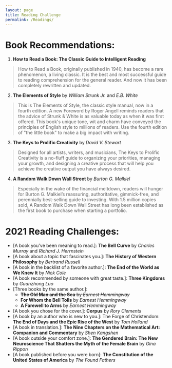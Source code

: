 ```yaml
---
layout: page
title: Reading Challenge
permalink: /Readings/
---
```


# Book Recommendations:
1. **How to Read a Book: The Classic Guide to Intelligent Reading**
> How to Read a Book, originally published in 1940, has become a rare phenomenon, a living classic. It is the best and most successful guide to reading comprehension for the general reader. And now it has been completely rewritten and updated.

2. **The Elements of Style** by *William Strunk Jr.* and  *E.B. White*
> This is The Elements of Style, the classic style manual, now in a fourth edition. A new Foreword by Roger Angell reminds readers that the advice of Strunk & White is as valuable today as when it was first offered. This book's unique tone, wit and charm have conveyed the principles of English style to millions of readers. Use the fourth edition of "the little book" to make a big impact with writing.

3. **The Keys to Prolific Creativity** by *David V. Stewart*
> Designed for all artists, writers, and musicians, The Keys to Prolific Creativity is a no-fluff guide to organizing your priorities, managing your growth, and designing a creative process that will help you achieve the creative output you have always desired.


4. **A Random Walk Down Wall Street** by *Burton G. Malkiel*
> Especially in the wake of the financial meltdown, readers will hunger for Burton G. Malkiel’s reassuring, authoritative, gimmick-free, and perennially best-selling guide to investing. With 1.5 million copies sold, A Random Walk Down Wall Street has long been established as the first book to purchase when starting a portfolio.

# 2021 Reading Challenges:
- [A book you’ve been meaning to read.]:	**The Bell Curve** by *Charles Murray* and *Richard J. Herrnstein*
- [A book about a topic that fascinates you.]:	**The History of Western Philosophy** by *Bertrand Russell*
- [A book in the backlist of a favorite author.]:	**The End of the World as We Knew It** by *Nick Cole*
- [A book recommended by someone with great taste.]:	**Three Kingdoms** by *Guanzhong Luo*
- [Three books by the same author.]:
    - ~~**The Old Man and the Sea** by *Earnest Hemmingway*~~
    - **For Whom the Bell Tolls** by *Earnest Hemmingway*
    - **A Farewell to Arms** by *Earnest Hemmingway*
- [A book you chose for the cover.]:	**Corpus** by *Rory Clements*
- [A book by an author who is new to you.]:	The Forge of Christendom: **The End of Days and the Epic Rise of the West** by *Tom Holland*
- [A book in translation.]:	**The Nine Chapters on the Mathematical Art: Companion and Commentary** by *Shen Kangshen*
- [A book outside your comfort zone.]:	**The Gendered Brain: The New Neuroscience That Shatters the Myth of the Female Brain** by *Gina Rippon*
- [A book published before you were born]:	**The Constitution of the United States of America** by *The Found Fathers*
